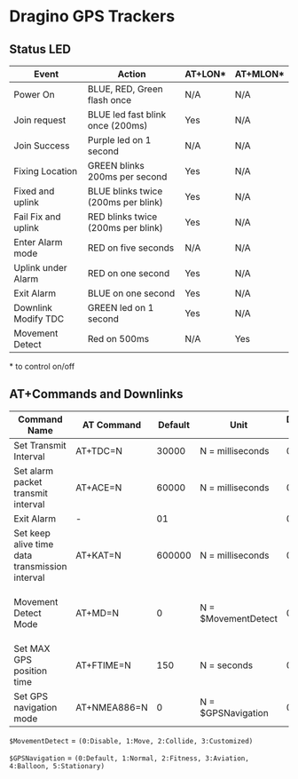 # Dragino GPS Trackers

## Status LED

| Event               | Action                              | AT+LON\* | AT+MLON\* |
| ------------------- | ----------------------------------- | -------- | --------- |
| Power On            | BLUE, RED, Green flash once         | N/A      | N/A       |
| Join request        | BLUE led fast blink once (200ms)    | Yes      | N/A       |
| Join Success        | Purple led on 1 second              | N/A      | N/A       |
| Fixing Location     | GREEN blinks 200ms per second       | Yes      | N/A       |
| Fixed and uplink    | BLUE blinks twice (200ms per blink) | Yes      | N/A       |
| Fail Fix and uplink | RED blinks twice (200ms per blink)  | Yes      | N/A       |
| Enter Alarm mode    | RED on five seconds                 | N/A      | N/A       |
| Uplink under Alarm  | RED on one second                   | Yes      | N/A       |
| Exit Alarm          | BLUE on one second                  | Yes      | N/A       |
| Downlink Modify TDC | GREEN led on 1 second               | Yes      | N/A       |
| Movement Detect     | Red on 500ms                        | N/A      | Yes       |

\* to control on/off

## AT+Commands and Downlinks

| Command Name                                   | AT Command   | Default | Unit                | Downlink Prefix | Downlink Example                 | Note                       |
| ---------------------------------------------- | ------------ | ------- | ------------------- | --------------- | -------------------------------- | -------------------------- |
| Set Transmit Interval                          | AT+TDC=N     | 30000   | N = milliseconds    | 0x01            |                                  |                            |
| Set alarm packet transmit interval             | AT+ACE=N     | 60000   | N = milliseconds    | 0xB1            | 60s = `00003C`                   | downlink sends hex seconds |
| Exit Alarm                                     | -            | 01      |                     | 0x02            |                                  |                            |
| Set keep alive time data transmission interval | AT+KAT=N     | 600000  | N = milliseconds    | 0xA9            | 600s = `000258`                  | downlink sends hex seconds |
| Movement Detect Mode                           | AT+MD=N      | 0       | N = $MovementDetect | 0xA5            | Move = `01`, Custom = `03 19 04` |                            |
| Set MAX GPS position time                      | AT+FTIME=N   | 150     | N = seconds         | 0xAA            | 150s = `00 96`                   |                            |
| Set GPS navigation mode                        | AT+NMEA886=N | 0       | N = $GPSNavigation  | 0xAB            | Fitness = `02`                   |

`$MovementDetect` = `(0:Disable, 1:Move, 2:Collide, 3:Customized)`

`$GPSNavigation` = `(0:Default, 1:Normal, 2:Fitness, 3:Aviation, 4:Balloon, 5:Stationary)`
